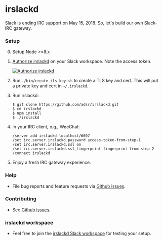 # irslackd

[Slack is ending IRC support][0] on May 15, 2018. So, let's build our own
Slack-IRC gateway.

### Setup

0. Setup Node >=8.x
1. [Authorize irslackd][1] on your Slack workspace. Note the access token.
   
   [![Authorize irslackd](https://platform.slack-edge.com/img/add_to_slack.png)][1]
2. Run `./bin/create_tls_key.sh` to create a TLS key and cert. This will put
   a private key and cert in `~/.irslackd`.
3. Run irslackd:
    ```
    $ git clone https://github.com/adsr/irslackd.git
    $ cd irslackd
    $ npm install
    $ ./irslackd
    ```
4. In your IRC client, e.g., WeeChat:
    ```
    /server add irslackd localhost/6697
    /set irc.server.irslackd.password access-token-from-step-1
    /set irc.server.irslackd.ssl on
    /set irc.server.irslackd.ssl_fingerprint fingerprint-from-step-2
    /connect irslackd
    ```
5. Enjoy a fresh IRC gateway experience.

### Help

* File bug reports and feature requests via [Github issues][2].

### Contributing

* See [Github issues][2].

### irslackd workspace

* Feel free to join the [irslackd Slack workspace][3] for testing your
  setup.

[0]: https://my.slack.com/account/gateways
[1]: https://slack.com/oauth/authorize?client_id=2151705565.329118621748&scope=client
[2]: https://github.com/adsr/irslackd/issues
[3]: https://join.slack.com/t/irslackd/shared_invite/enQtMzYzNzk3MTQwOTE0LWI0ZmZmZjZmNzZkMWM1Y2UwMGU2MzUxODg4OTZkYmNmN2VjNjRiZmVlZDRmZGM1ZTMzM2YwYzZhODBkY2QxM2Q
